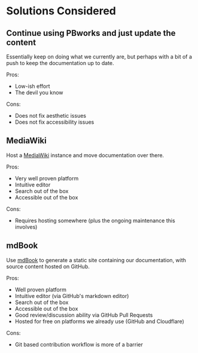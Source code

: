 # Solutions Considered

## Continue using PBworks and just update the content

Essentially keep on doing what we currently are, but perhaps with a bit of a push to keep the documentation up to date.

Pros:

- Low-ish effort
- The devil you know

Cons:

- Does not fix aesthetic issues
- Does not fix accessibility issues

## MediaWiki

Host a [MediaWiki](https://www.mediawiki.org/wiki/MediaWiki) instance and move documentation over there.

Pros:

- Very well proven platform
- Intuitive editor
- Search out of the box
- Accessible out of the box

Cons:

- Requires hosting somewhere (plus the ongoing maintenance this involves)

## mdBook

Use [mdBook](https://github.com/rust-lang/mdBook) to generate a static site containing our documentation, with source content hosted on GitHub.

Pros:

- Well proven platform
- Intuitive editor (via GitHub's markdown editor)
- Search out of the box
- Accessible out of the box
- Good review/discussion ability via GitHub Pull Requests
- Hosted for free on platforms we already use (GitHub and Cloudflare)

Cons:

- Git based contribution workflow is more of a barrier
